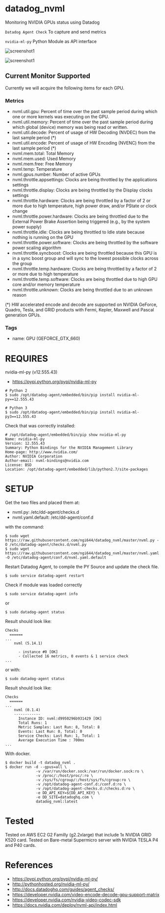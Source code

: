 # datadog_nvml

Monitoring NVIDIA GPUs status using Datadog

`Datadog Agent Check` To capture and send metrics

`nvidia-ml-py` Python Module as API interface

![screenshot1](docs/Nvidia_GPU_Datadog.png)

![screenshot1](docs/Nvidia_GPU_Datadog2.png)

## Current Monitor Supported

Currently we will acquire the following items for each GPU.

### Metrics

- nvml.util.gpu: Percent of time over the past sample period during which one or more kernels was executing on the GPU.
- nvml.util.memory: Percent of time over the past sample period during which global (device) memory was being read or written.
- nvml.util.decode: Percent of usage of HW Decoding (NVDEC) from the last sample period (*)
- nvml.util.encode: Percent of usage of HW Encoding (NVENC) from the last sample period (*)
- nvml.mem.total: Total Memory
- nvml.mem.used: Used Memory
- nvml.mem.free: Free Memory
- nvml.temp: Temperature
- nvml.gpus.number: Number of active GPUs
- nvml.throttle.appsettings: Clocks are being throttled by the applications settings
- nvml.throttle.display: Clocks are being throttled by the Display clocks settings
- nvml.throttle.hardware: Clocks are being throttled by a factor of 2 or more due to high temperature, high power draw, and/or PState or clock change
- nvml.throttle.power.hardware: Clocks are being throttled due to the External Power Brake Assertion being triggered (e.g., by the system power supply)
- nvml.throttle.idle: Clocks are being throttled to Idle state because nothing is running on the GPU
- nvml.throttle.power.software: Clocks are being throttled by the software power scaling algorithm
- nvml.throttle.syncboost: Clocks are being throttled because this GPU is in a sync boost group and will sync to the lowest possible clocks across the group
- nvml.throttle.temp.hardware: Clocks are being throttled by a factor of 2 or more due to high temperature
- nvml.throttle.temp.software: Clocks are being throttled due to high GPU core and/or memory temperature
- nvml.throttle.unknown: Clocks are being throttled due to an unknown reason

(*) HW accelerated encode and decode are supported on NVIDIA GeForce, Quadro, Tesla, and GRID products with Fermi, Kepler, Maxwell and Pascal generation GPUs.

### Tags

- name: GPU (GEFORCE_GTX_660)


# REQUIRES

nvidia-ml-py (v12.555.43)

- https://pypi.python.org/pypi/nvidia-ml-py

```
# Python 2
$ sudo /opt/datadog-agent/embedded/bin/pip install nvidia-ml-py==12.555.43

# Python 3
$ sudo /opt/datadog-agent/embedded/bin/pip install nvidia-ml-py3==12.555.43
```

Check that was correctly installed:
```
# /opt/datadog-agent/embedded/bin/pip show nvidia-ml-py
Name: nvidia-ml-py
Version: 12.555.43
Summary: Python Bindings for the NVIDIA Management Library
Home-page: http://www.nvidia.com/
Author: NVIDIA Corporation
Author-email: nvml-bindings@nvidia.com
License: BSD
Location: /opt/datadog-agent/embedded/lib/python2.7/site-packages
```
# SETUP

Get the two files and placed them at:

- nvml.py: /etc/dd-agent/checks.d
- nvml.yaml.default: /etc/dd-agent/conf.d

with the command:
```
$ sudo wget https://raw.githubusercontent.com/ngi644/datadog_nvml/master/nvml.py -O /etc/datadog-agent/checks.d/nvml.py
$ sudo wget https://raw.githubusercontent.com/ngi644/datadog_nvml/master/nvml.yaml.default -O /etc/datadog-agent/conf.d/nvml.yaml.default
```

Restart Datadog Agent, to compile the PY Source and update the check file.

```
$ sudo service datadog-agent restart
```
Check if module was loaded correctly
```
$ sudo service datadog-agent info
```
or
```
$ sudo datadog-agent status
```

Result should look like:
```
Checks
  ======
...
    nvml (5.14.1)

      - instance #0 [OK]
      - Collected 16 metrics, 0 events & 1 service check
...
```
or with:
```
$ sudo datadog-agent status
```
Result should look like:
```
Checks
  ======
...
    nvml (0.1.4)
    ------------
      Instance ID: nvml:d9950296b931429 [OK]
      Total Runs: 1
      Metric Samples: Last Run: 8, Total: 8
      Events: Last Run: 0, Total: 0
      Service Checks: Last Run: 1, Total: 1
      Average Execution Time : 700ms
...
```

With docker.

```
$ docker build -t datadog_nvml .
$ docker run -d --gpus=all \
              -v /var/run/docker.sock:/var/run/docker.sock:ro \
              -v /proc/:/host/proc/:ro \
              -v /sys/fs/cgroup/:/host/sys/fs/cgroup:ro \
              -v /opt/datadog-agent-conf.d:/conf.d:ro \
              -v /opt/datadog-agent-checks.d:/checks.d:ro \
              -e DD_API_KEY=${DD_API_KEY} \
              -e DD_SITE=datadoghq.com \
              datadog_nvml:latest
```

# Tested
  Tested on AWS EC2 G2 Familly (g2.2xlarge) that include 1x NVIDIA GRID K520 card.
  Tested on Bare-metal Supermicro server with NVIDIA TESLA P4 and P40 cards.

# References

- https://pypi.python.org/pypi/nvidia-ml-py/
- http://pythonhosted.org/nvidia-ml-py/
- http://docs.datadoghq.com/guides/agent_checks/
- https://developer.nvidia.com/video-encode-decode-gpu-support-matrix
- https://developer.nvidia.com/nvidia-video-codec-sdk
- https://docs.nvidia.com/deploy/nvml-api/index.html
